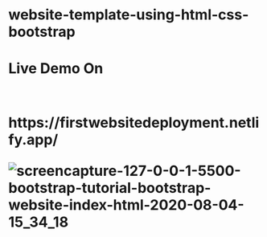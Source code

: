 # website-template-using-html-css-bootstrap
<h1>Live Demo On<h1>
  <br>https://firstwebsitedeployment.netlify.app/

![screencapture-127-0-0-1-5500-bootstrap-tutorial-bootstrap-website-index-html-2020-08-04-15_34_18](https://user-images.githubusercontent.com/54854216/89301161-edb14180-d686-11ea-869b-9c7f03219b0d.png)
